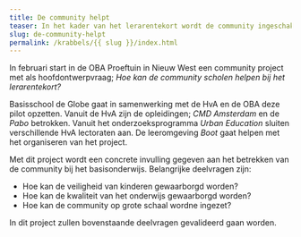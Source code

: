 ```yaml
---
title: De community helpt
teaser: In het kader van het lerarentekort wordt de community ingeschakeld om leraren te ontlasten
slug: de-community-helpt
permalink: /krabbels/{{ slug }}/index.html
---
```


In februari start in de OBA Proeftuin in Nieuw West een community project met als hoofdontwerpvraag; _Hoe kan de community scholen helpen bij het lerarentekort?_

Basisschool de Globe gaat in samenwerking met de HvA en de OBA deze pilot opzetten. Vanuit de HvA zijn de opleidingen; _CMD Amsterdam_ en de _Pabo_ betrokken. Vanuit het onderzoeksprogramma _Urban Education_ sluiten verschillende HvA lectoraten aan. De leeromgeving _Boot_ gaat helpen met het organiseren van het project.

Met dit project wordt een concrete invulling gegeven aan het betrekken van de community bij het basisonderwijs. Belangrijke deelvragen zijn:

* Hoe kan de veiligheid van kinderen gewaarborgd worden?
* Hoe kan de kwaliteit van het onderwijs gewaarborgd worden?
* Hoe kan de community op grote schaal wordne ingezet?

In dit project zullen bovenstaande deelvragen gevalideerd gaan worden.
